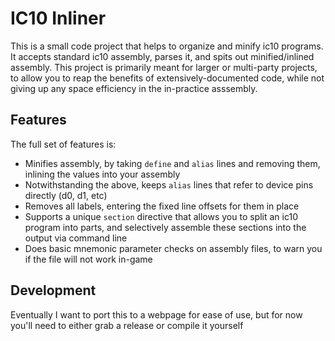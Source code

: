 # IC10 Inliner

This is a small code project that helps to organize and minify ic10 programs.  It accepts standard ic10 assembly, parses it, and spits out minified/inlined assembly.  This project is primarily meant for larger or multi-party projects, to allow you to reap the benefits of extensively-documented code, while not giving up any space efficiency in the in-practice asssembly.

## Features 
The full set of features is:
- Minifies assembly, by taking `define` and `alias` lines and removing them, inlining the values into your assembly
- Notwithstanding the above, keeps `alias` lines that refer to device pins directly (d0, d1, etc)
- Removes all labels, entering the fixed line offsets for them in place
- Supports a unique `section` directive that allows you to split an ic10 program into parts, and selectively assemble these sections into the output via command line
- Does basic mnemonic parameter checks on assembly files, to warn you if the file will not work in-game

## Development

Eventually I want to port this to a webpage for ease of use, but for now you'll need to either grab a release or compile it yourself
